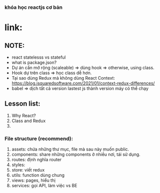 ### khóa học reactjs cơ bản

# link:

## NOTE:

- react statelesss vs stateful
- what is package.json?
- Dự án cần mở rộng (scaleable) => dùng hook => otherwise, using class.
- Hook dự trên class => học class dễ hơn.
- Tại sao dùng Redux mà không dùng React Context: https://blog.isquaredsoftware.com/2021/01/context-redux-differences/
- babel => dịch tất cả version lastest js thành version máy có thể chạy

## Lesson list:

1. Why React?
2. Class and Redux
3.

### File structure (recommend):

1. assets: chứa những thư mục, file mà sau này muốn public.
2. components: share những components ở nhiều nơi, tái sử dụng.
3. routes: định nghĩa router
4. styles:
5. store: viết redux
6. utils: function dùng chung
7. views: pages, hiểu thị
8. services: gọi API, làm việc vs BE
